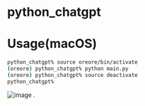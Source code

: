 # python_chatgpt

# Usage(macOS)

```zsh
python_chatgpt% source oreore/bin/activate
(oreore) python_chatgpt% python main.py
(oreore) python_chatgpt% source deactivate
python_chatgpt%
```

![image](https://github.com/hideyuki-matsuyama/python_chatgpt/assets/983238/acebabf5-5abe-458e-b2e2-8f34701594e3)
.

